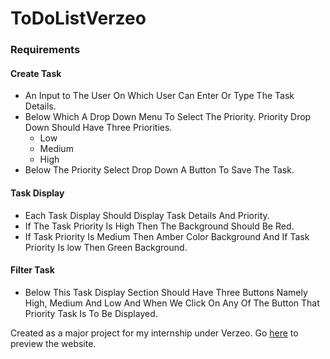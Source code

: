 # ToDoListVerzeo

### Requirements
#### Create Task
- An Input to The User On Which User Can Enter Or Type The Task Details.
- Below Which A Drop Down Menu To Select The Priority. Priority Drop Down Should Have Three Priorities.
    - Low
    - Medium
    - High
- Below The Priority Select Drop Down A Button To Save The Task.

#### Task Display
- Each Task Display Should Display Task Details And Priority.
- If The Task Priority Is High Then The Background Should Be Red.
- If Task Priority Is Medium Then Amber Color Background And If Task Priority Is low Then Green Background.
  
#### Filter Task
- Below This Task Display Section Should Have Three Buttons Namely High, Medium And Low And When We Click On Any Of The Button That Priority Task Is To Be Displayed.


Created as a major project for my internship under Verzeo.
Go [here](https://arshalsoren-todolist-verzeo.netlify.app/) to preview the website.
